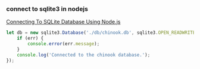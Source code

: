 ###  connect to sqlite3 in nodejs


[Connecting To SQLite Database Using Node.js](https://www.sqlitetutorial.net/sqlite-nodejs/connect/ "Connecting To SQLite Database Using Node.js")


 

```js
let db = new sqlite3.Database('./db/chinook.db', sqlite3.OPEN_READWRITE | sqlite3.OPEN_CREATE, (err) => {
    if (err) {
        console.error(err.message);
    }
    console.log('Connected to the chinook database.');
});
```
